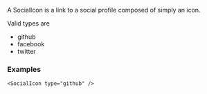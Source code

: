 A SocialIcon is a link to a social profile composed of simply an icon.

Valid types are

* github
* facebook
* twitter

### Examples
```
<SocialIcon type="github" />
```
